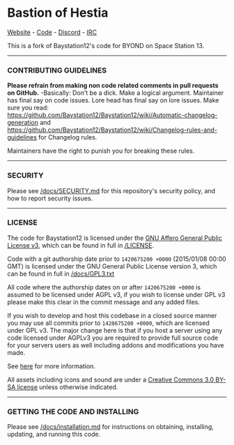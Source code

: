 # Bastion of Hestia

[Website]() - [Code](https://github.com/BoHBranch/BoH-Bay) - [Discord]() - [IRC]()

This is a fork of Baystation12's code for BYOND on Space Station 13.

---

### CONTRIBUTING GUIDELINES

**Please refrain from making non code related comments in pull requests on GitHub.** 
-Basically:
Don't be a dick.
Make a logical argument.
Maintainer has final say on code issues.
Lore head has final say on lore issues.
Make sure you read: https://github.com/Baystation12/Baystation12/wiki/Automatic-changelog-generation and https://github.com/Baystation12/Baystation12/wiki/Changelog-rules-and-guidelines for Changelog rules.


Maintainers have the right to punish you for breaking these rules.


---

### SECURITY

Please see [/docs/SECURITY.md](/docs/SECURITY.md) for this repository's security policy, and how to report security issues.

---

### LICENSE

The code for Baystation12 is licensed under the [GNU Affero General Public License v3](http://www.gnu.org/licenses/agpl.html), which can be found in full in [/LICENSE](/LICENSE).

Code with a git authorship date prior to `1420675200 +0000` (2015/01/08 00:00 GMT) is licensed under the GNU General Public License version 3, which can be found in full in [/docs/GPL3.txt](/docs/GPL3.txt)

All code where the authorship dates on or after `1420675200 +0000` is assumed to be licensed under AGPL v3, if you wish to license under GPL v3 please make this clear in the commit message and any added files.

If you wish to develop and host this codebase in a closed source manner you may use all commits prior to `1420675200 +0000`, which are licensed under GPL v3.  The major change here is that if you host a server using any code licensed under AGPLv3 you are required to provide full source code for your servers users as well including addons and modifications you have made.

See [here](https://www.gnu.org/licenses/why-affero-gpl.html) for more information.

All assets including icons and sound are under a [Creative Commons 3.0 BY-SA license](http://creativecommons.org/licenses/by-sa/3.0/) unless otherwise indicated.

---

### GETTING THE CODE AND INSTALLING

Please see [/docs/installation.md](/docs/installation.md) for instructions on obtaining, installing, updating, and running this code.
